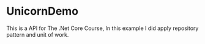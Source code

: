 # UnicornDemo
This is a API for The .Net Core Course, In this example I did apply repository pattern and unit of work.
